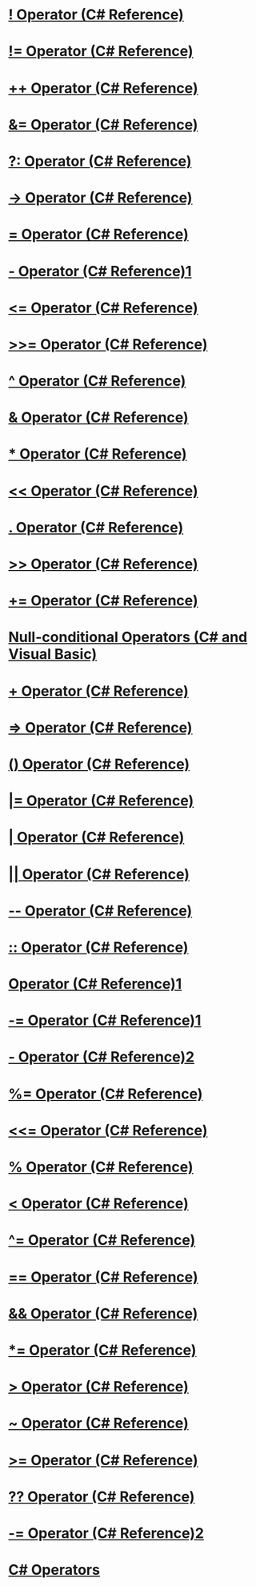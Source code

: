 # [! Operator (C# Reference)](logical-negation-operator.md)
# [!= Operator (C# Reference)](not-equal-operator.md)
# [++ Operator (C# Reference)](increment-operator.md)
# [&= Operator (C# Reference)](and-assignment-operator.md)
# [?: Operator (C# Reference)](conditional-operator.md)
# [-> Operator (C# Reference)](dereference-operator.md)
# [= Operator (C# Reference)](assignment-operator.md)
# [- Operator (C# Reference)1](division-operator.md)
# [<= Operator (C# Reference)](less-than-equal-operator.md)
# [>>= Operator (C# Reference)](right-shift-assignment-operator.md)
# [^ Operator (C# Reference)](xor-operator.md)
# [& Operator (C# Reference)](and-operator.md)
# [* Operator (C# Reference)](multiplication-operator.md)
# [<< Operator (C# Reference)](left-shift-operator.md)
# [. Operator (C# Reference)](member-access-operator.md)
# [>> Operator (C# Reference)](right-shift-operator.md)
# [+= Operator (C# Reference)](addition-assignment-operator.md)
# [Null-conditional Operators (C# and Visual Basic)](null-conditional-operators.md)
# [+ Operator (C# Reference)](addition-operator.md)
# [=> Operator (C# Reference)](lambda-operator.md)
# [() Operator (C# Reference)](invocation-operator.md)
# [|= Operator (C# Reference)](or-assignment-operator.md)
# [| Operator (C# Reference)](or-operator.md)
# [|| Operator (C# Reference)](conditional-or-operator.md)
# [-- Operator (C# Reference)](decrement-operator.md)
# [:: Operator (C# Reference)](namespace-alias-qualifer.md)
# [Operator (C# Reference)1](index-operator.md)
# [-= Operator (C# Reference)1](subtraction-assignment-operator.md)
# [- Operator (C# Reference)2](subtraction-operator.md)
# [%= Operator (C# Reference)](modulus-assignment-operator.md)
# [<<= Operator (C# Reference)](left-shift-assignment-operator.md)
# [% Operator (C# Reference)](modulus-operator.md)
# [< Operator (C# Reference)](less-than-operator.md)
# [^= Operator (C# Reference)](xor-assignment-operator.md)
# [== Operator (C# Reference)](equality-comparison-operator.md)
# [&& Operator (C# Reference)](conditional-and-operator.md)
# [*= Operator (C# Reference)](multiplication-assignment-operator.md)
# [> Operator (C# Reference)](greater-than-operator.md)
# [~ Operator (C# Reference)](bitwise-complement-operator.md)
# [>= Operator (C# Reference)](greater-than-equal-operator.md)
# [?? Operator (C# Reference)](null-conditional-operator.md)
# [-= Operator (C# Reference)2](subtraction-assignment-operator-1.md)
# [C# Operators](index.md)
